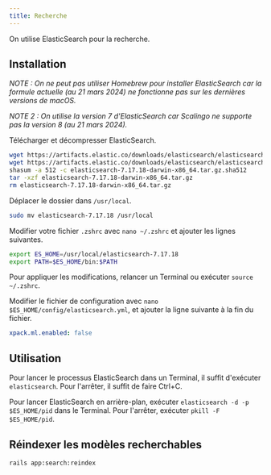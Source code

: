 ```yaml
---
title: Recherche
---
```


On utilise ElasticSearch pour la recherche.

## Installation

*NOTE : On ne peut pas utiliser Homebrew pour installer ElasticSearch car la formule actuelle (au 21 mars 2024) ne fonctionne pas sur les dernières versions de macOS.*

*NOTE 2 : On utilise la version 7 d'ElasticSearch car Scalingo ne supporte pas la version 8 (au 21 mars 2024).*

Télécharger et décompresser ElasticSearch.

```bash
wget https://artifacts.elastic.co/downloads/elasticsearch/elasticsearch-7.17.18-darwin-x86_64.tar.gz
wget https://artifacts.elastic.co/downloads/elasticsearch/elasticsearch-7.17.18-darwin-x86_64.tar.gz.sha512
shasum -a 512 -c elasticsearch-7.17.18-darwin-x86_64.tar.gz.sha512
tar -xzf elasticsearch-7.17.18-darwin-x86_64.tar.gz
rm elasticsearch-7.17.18-darwin-x86_64.tar.gz
```

Déplacer le dossier dans `/usr/local`.

```bash
sudo mv elasticsearch-7.17.18 /usr/local
```

Modifier votre fichier `.zshrc` avec `nano ~/.zshrc` et ajouter les lignes suivantes.

```bash
export ES_HOME=/usr/local/elasticsearch-7.17.18
export PATH=$ES_HOME/bin:$PATH
```

Pour appliquer les modifications, relancer un Terminal ou exécuter `source ~/.zshrc`.

Modifier le fichier de configuration avec `nano $ES_HOME/config/elasticsearch.yml`, et ajouter la ligne suivante à la fin du fichier.

```yml
xpack.ml.enabled: false
```

## Utilisation

Pour lancer le processus ElasticSearch dans un Terminal, il suffit d'exécuter `elasticsearch`. Pour l'arrêter, il suffit de faire Ctrl+C.

Pour lancer ElasticSearch en arrière-plan, exécuter `elasticsearch -d -p $ES_HOME/pid` dans le Terminal. Pour l'arrêter, exécuter `pkill -F $ES_HOME/pid`.

## Réindexer les modèles recherchables

```bash
rails app:search:reindex
```
